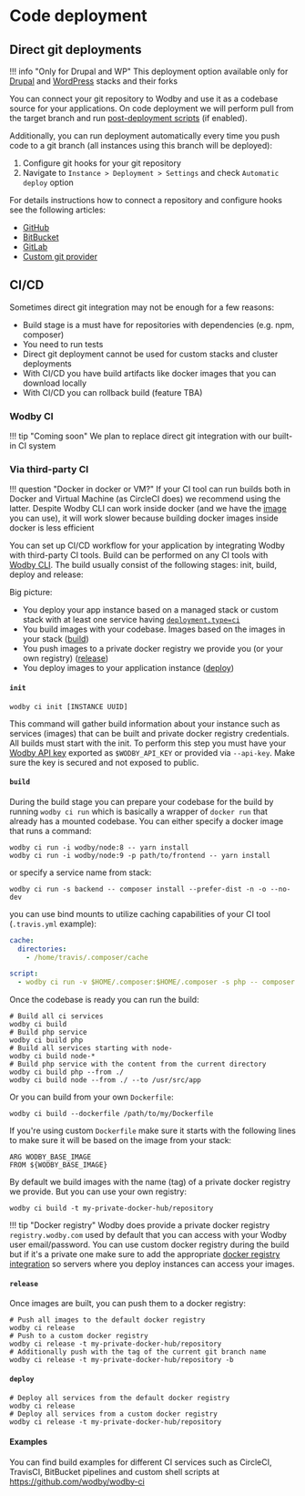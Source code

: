 # Code deployment 

## Direct git deployments

!!! info "Only for Drupal and WP"
    This deployment option available only for [Drupal](../stacks/drupal/index.md) and [WordPress](../stacks/wordpress/index.md) stacks and their forks

You can connect your git repository to Wodby and use it as a codebase source for your applications. On code deployment we will perform pull from the target branch and run [post-deployment scripts](post-deployment-scripts.md) (if enabled). 

Additionally, you can run deployment automatically every time you push code to a git branch (all instances using this branch will be deployed):

1. Configure git hooks for your git repository 
2. Navigate to `Instance > Deployment > Settings` and check `Automatic deploy` option

For details instructions how to connect a repository and configure hooks see the following articles:

* [GitHub](../integrations/github.md) 
* [BitBucket](../integrations/bitbucket.md) 
* [GitLab](../integrations/gitlab.md) 
* [Custom git provider](../integrations/custom.md) 

## CI/CD

Sometimes direct git integration may not be enough for a few reasons:

* Build stage is a must have for repositories with dependencies (e.g. npm, composer)
* You need to run tests
* Direct git deployment cannot be used for custom stacks and cluster deployments
* With CI/CD you have build artifacts like docker images that you can download locally
* With CI/CD you can rollback build (feature TBA)

### Wodby CI

!!! tip "Coming soon"
    We plan to replace direct git integration with our built-in CI system

### Via third-party CI

!!! question "Docker in docker or VM?"
    If your CI tool can run builds both in Docker and Virtual Machine (as CircleCI does) we recommend using the latter. Despite Wodby CLI can work inside docker (and we have the [image](https://hub.docker.com/r/wodby/wodby-cli/) you can use), it will work slower because building docker images inside docker is less efficient 

You can set up CI/CD workflow for your application by integrating Wodby with third-party CI tools. Build can be performed on any CI tools with [Wodby CLI](https://github.com/wodby/wodby-cli). The build usually consist of the following stages: init, build, deploy and release:

Big picture:

* You deploy your app instance based on a managed stack or custom stack with at least one service having [`deployment.type=ci`](../stacks/template.md#deployment)
* You build images with your codebase. Images based on the images in your stack ([build](#build))
* You push images to a private docker registry we provide you (or your own registry) ([release](#release)) 
* You deploy images to your application instance ([deploy](#deploy))

#### `init`

```shell
wodby ci init [INSTANCE UUID]
```

This command will gather build information about your instance such as services (images) that can be built and private docker registry credentials. All builds must start with the init. To perform this step you must have your [Wodby API key](../account.md#api-key) exported as `$WODBY_API_KEY` or provided via `--api-key`. Make sure the key is secured and not exposed to public. 

#### `build`

During the build stage you can prepare your codebase for the build by running `wodby ci run` which is basically a wrapper of `docker run` that already has a mounted codebase. You can either specify a docker image that runs a command:

```shell
wodby ci run -i wodby/node:8 -- yarn install
wodby ci run -i wodby/node:9 -p path/to/frontend -- yarn install
```

or specify a service name from stack:

```shell
wodby ci run -s backend -- composer install --prefer-dist -n -o --no-dev
```

you can use bind mounts to utilize caching capabilities of your CI tool (`.travis.yml` example):

```yml
cache:
  directories:
    - /home/travis/.composer/cache

script:
  - wodby ci run -v $HOME/.composer:$HOME/.composer -s php -- composer install
```

Once the codebase is ready you can run the build:

```shell
# Build all ci services
wodby ci build 
# Build php service
wodby ci build php
# Build all services starting with node-
wodby ci build node-*
# Build php service with the content from the current directory 
wodby ci build php --from ./
wodby ci build node --from ./ --to /usr/src/app
```

Or you can build from your own `Dockerfile`:

```shell
wodby ci build --dockerfile /path/to/my/Dockerfile
```

If you're using custom `Dockerfile` make sure it starts with the following lines to make sure it will be based on the image from your stack: 

```
ARG WODBY_BASE_IMAGE
FROM ${WODBY_BASE_IMAGE}
```

By default we build images with the name (tag) of a private docker registry we provide. But you can use your own registry:

```shell
wodby ci build -t my-private-docker-hub/repository
``` 

!!! tip "Docker registry"
    Wodby does provide a private docker registry `registry.wodby.com` used by default that you can access with your Wodby user email/password. You can use custom docker registry during the build but if it's a private one make sure to add the appropriate [docker registry integration](../integrations/docker-registry.md) so servers where you deploy instances can access your images.

#### `release`

Once images are built, you can push them to a docker registry:

```shell
# Push all images to the default docker registry 
wodby ci release
# Push to a custom docker registry
wodby ci release -t my-private-docker-hub/repository
# Additionally push with the tag of the current git branch name 
wodby ci release -t my-private-docker-hub/repository -b
``` 

#### `deploy`

```shell
# Deploy all services from the default docker registry
wodby ci release
# Deploy all services from a custom docker registry
wodby ci release -t my-private-docker-hub/repository
```

#### Examples

You can find build examples for different CI services such as CircleCI, TravisCI, BitBucket pipelines and custom shell scripts at https://github.com/wodby/wodby-ci 

